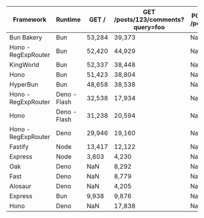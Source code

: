 
  |  Framework     |  Runtime       |  GET /    | GET /posts/123/comments?query=foo | POST /posts  |
  | ----------- | ----------- | -----------  | -----------  | ----------- |
  | Bun Bakery | Bun | 53,284 | 39,373 | NaN |
| Hono - RegExpRouter | Bun | 52,420 | 44,929 | NaN |
| KingWorld | Bun | 52,337 | 38,448 | NaN |
| Hono | Bun | 51,423 | 38,804 | NaN |
| HyperBun | Bun | 48,658 | 38,538 | NaN |
| Hono - RegExpRouter | Deno - Flash | 32,538 | 17,934 | NaN |
| Hono | Deno - Flash | 31,238 | 20,594 | NaN |
| Hono - RegExpRouter | Deno | 29,946 | 19,160 | NaN |
| Fastify | Node | 13,417 | 12,122 | NaN |
| Express | Node | 3,803 | 4,230 | NaN |
| Oak | Deno | NaN | 8,292 | NaN |
| Fast | Deno | NaN | 8,779 | NaN |
| Alosaur | Deno | NaN | 4,205 | NaN |
| Express | Bun | 9,938 | 9,876 | NaN |
| Hono | Deno | NaN | 17,838 | NaN |
